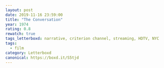 ```yaml
---
layout: post 
date: 2019-11-16 23:59:00
title: "The Conversation"
year: 1974
rating: 0.8
rewatch: true
tags_letterboxd: narrative, criterion channel, streaming, HDTV, NYC
tags:
  - film
category: Letterboxd
canonical: https://boxd.it/S5tjd
---
```

